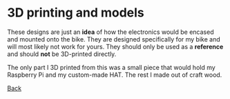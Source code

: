 # 3D printing and models

These designs are just an **idea** of how the electronics would be encased and mounted onto the bike. They are designed specifically for my bike and will most likely not work for yours. They should only be used as a **reference** and should **not** be 3D-printed directly. 

The only part I 3D printed from this was a small piece that would hold my Raspberry Pi and my custom-made HAT. The rest I made out of craft wood. 

[Back](/docs/pages/make_yourself.md)